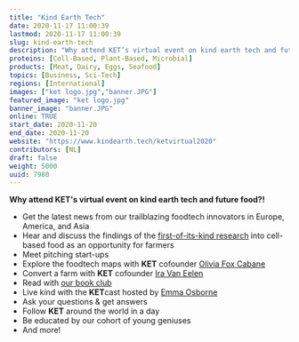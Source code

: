 ```yaml
---
title: "Kind Earth Tech"
date: 2020-11-17 11:00:39
lastmod: 2020-11-17 11:00:39
slug: kind-earth-tech
description: "Why attend KET’s virtual event on kind earth tech and future food?!"
proteins: [Cell-Based, Plant-Based, Microbial]
products: [Meat, Dairy, Eggs, Seafood]
topics: [Business, Sci-Tech]
regions: [International]
images: ["ket logo.jpg","banner.JPG"]
featured_image: "ket logo.jpg"
banner_image: "banner.JPG"
online: TRUE
start_date: 2020-11-20
end_date: 2020-11-20
website: "https://www.kindearth.tech/ketvirtual2020"
contributors: [NL]
draft: false
weight: 5000
uuid: 7980
---
```

**Why attend KET's virtual event on kind earth tech and future food?!**

-   Get the latest news from our trailblazing foodtech innovators in
    Europe, America, and Asia
-   Hear and discuss the findings of the [first-of-its-kind
    research](https://www.kindearth.tech/research) into cell-based food
    as an opportunity for farmers
-   Meet pitching start-ups
-   Explore the foodtech maps with **KET** cofounder [Olivia Fox
    Cabane](https://www.linkedin.com/in/ofc/)
-   Convert a farm with **KET** cofounder [Ira Van
    Eelen](https://www.linkedin.com/in/iravaneelen/)
-   Read with [our book
    club](https://www.kindearth.tech/inspiration-books)
-   Live kind with the **KET**cast hosted by [Emma
    Osborne](https://www.linkedin.com/in/emmaosborne/)
-   Ask your questions & get answers
-   Follow **KET** around the world in a day
-   Be educated by our cohort of young geniuses
-   And more!
